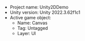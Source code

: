 <!-- UNITY CODE ASSIST INSTRUCTIONS START -->
- Project name: Unity2DDemo
- Unity version: Unity 2022.3.62f1c1
- Active game object:
  - Name: Canvas
  - Tag: Untagged
  - Layer: UI
<!-- UNITY CODE ASSIST INSTRUCTIONS END -->